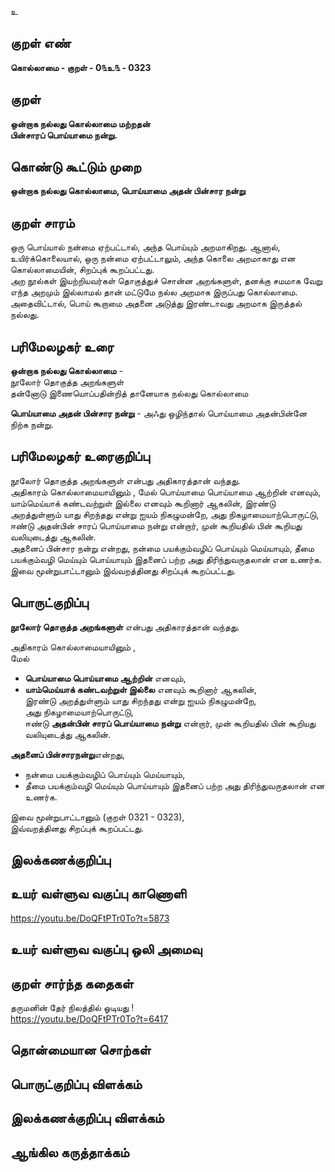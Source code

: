 உ

## குறள் எண் 

**கொல்லாமை - குறள் - 0௩உ௩ - 0323**  

## குறள் 

**ஒன்றாக நல்லது கொல்லாமை மற்றதன்  
பின்சாரப் பொய்யாமை நன்று.**

## கொண்டு கூட்டும் முறை

**ஒன்றாக நல்லது கொல்லாமை, பொய்யாமை அதன் பின்சார நன்று**

## குறள் சாரம் 

ஒரு பொய்யால் நன்மை ஏற்பட்டால், அந்த பொய்யும் அறமாகிறது. ஆனால், உயிர்க்கொலையால், ஒரு நன்மை ஏற்பட்டாலும், அந்த கொலை அறமாகாது என கொல்லாமையின், சிறப்புக் கூறப்பட்டது.   
அற நூல்கள் இயற்றியவர்கள் தொகுத்துச் சொன்ன அறங்களுள், தனக்கு சமமாக வேறு எந்த அறமும் இல்லாமல் தான் மட்டுமே நல்ல அறமாக இருப்பது கொல்லாமை. அதைவிட்டால், பொய் கூறாமை அதனை அடுத்து இரண்டாவது அறமாக இருத்தல் நல்லது.   

## பரிமேலழகர் உரை

**ஒன்றாக நல்லது கொல்லாமை** -   
நூலோர் தொகுத்த அறங்களுள்   
தன்னோடு இணையொப்பதின்றித் தானேயாக நல்லது கொல்லாமை  

**பொய்யாமை அதன் பின்சார நன்று** - அஃது ஒழிந்தால் பொய்யாமை அதன்பின்னே நிற்க நன்று.   

## பரிமேலழகர் உரைகுறிப்பு   

நூலோர் தொகுத்த அறங்களுள் என்பது அதிகாரத்தான் வந்தது.   
அதிகாரம் கொல்லாமையாயினும் , மேல் பொய்யாமை பொய்யாமை ஆற்றின் எனவும், யாம்மெய்யாக் கண்டவற்றுள் இல்லை எனவும் கூறினார் ஆகலின், இரண்டு அறத்துள்ளும் யாது சிறந்தது என்று ஐயம் நிகழுமன்றே, அது நிகழாமையாற்பொருட்டு, ஈண்டு அதன்பின் சாரப் பொய்யாமை நன்று என்றார், முன் கூறியதில் பின் கூறியது வலியுடைத்து ஆகலின்.  
அதனைப் பின்சார நன்று என்றது, நன்மை பயக்கும்வழிப் பொய்யும் மெய்யாயும், தீமை பயக்கும்வழி மெய்யும் பொய்யாயும் இதனைப் பற்ற அது திரிந்துவருதலான் என உணர்க.   
இவை மூன்றுபாட்டானும் இவ்வறத்தினது சிறப்புக் கூறப்பட்டது.   

## பொருட்குறிப்பு 

**நூலோர் தொகுத்த அறங்களுள்** என்பது அதிகாரத்தான் வந்தது.  

அதிகாரம் கொல்லாமையாயினும் ,   
மேல்   
* **பொய்யாமை பொய்யாமை ஆற்றின்** எனவும்,   
* **யாம்மெய்யாக் கண்டவற்றுள் இல்லை** எனவும் கூறினார் ஆகலின்,   
இரண்டு அறத்துள்ளும் யாது சிறந்தது என்று ஐயம் நிகழுமன்றே,   
அது நிகழாமையாற்பொருட்டு,   
ஈண்டு **அதன்பின் சாரப் பொய்யாமை நன்று** என்றார், முன் கூறியதில் பின் கூறியது வலியுடைத்து ஆகலின்.    

**அதனைப் பின்சாரநன்று**என்றது,   
* நன்மை பயக்கும்வழிப் பொய்யும் மெய்யாயும்,   
* தீமை பயக்கும்வழி மெய்யும் பொய்யாயும் இதனைப் பற்ற அது திரிந்துவருதலான் என உணர்க. 

இவை மூன்றுபாட்டானும் (குறள் 0321 - 0323),    
இவ்வறத்தினது சிறப்புக் கூறப்பட்டது.     

## இலக்கணக்குறிப்பு  


## உயர் வள்ளுவ வகுப்பு காணொளி

https://youtu.be/DoQFtPTr0To?t=5873

## உயர் வள்ளுவ வகுப்பு ஒலி அமைவு 

 
## குறள் சார்ந்த கதைகள் 

தருமனின் தேர் நிலத்தில் ஓடியது !  
https://youtu.be/DoQFtPTr0To?t=6417

## தொன்மையான சொற்கள்


## பொருட்குறிப்பு விளக்கம்


## இலக்கணக்குறிப்பு விளக்கம்


## ஆங்கில கருத்தாக்கம் 


